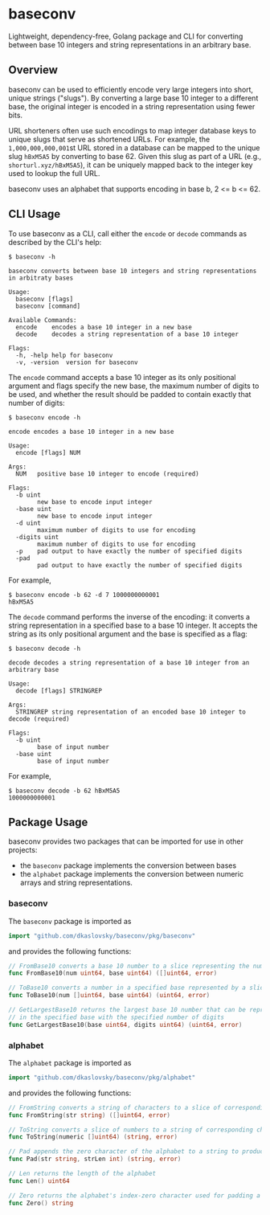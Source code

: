 # baseconv

Lightweight, dependency-free, Golang package and CLI for converting between base 10 integers and string representations in an arbitrary base.

## Overview

baseconv can be used to efficiently encode very large integers into short, unique strings ("slugs").
By converting a large base 10 integer to a different base, the original integer is encoded in a string representation using fewer bits.

URL shorteners often use such encodings to map integer database keys to unique slugs that serve as shortened URLs.
For example, the `1,000,000,000,001`st URL stored in a database can be mapped to the unique slug `hBxM5A5` by converting to base 62.  Given this slug as part of a URL (e.g., `shorturl.xyz/hBxM5A5`), it can be uniquely mapped back to the integer key used to lookup the full URL.

baseconv uses an alphabet that supports encoding in base b, 2 <= b <= 62.

## CLI Usage

To use baseconv as a CLI, call either the `encode` or `decode` commands as described by the CLI's help:
```
$ baseconv -h

baseconv converts between base 10 integers and string representations in arbitraty bases

Usage:
  baseconv [flags]
  baseconv [command]

Available Commands:
  encode	encodes a base 10 integer in a new base
  decode	decodes a string representation of a base 10 integer

Flags:
  -h, -help	help for baseconv
  -v, -version	version for baseconv
```
The `encode` command accepts a base 10 integer as its only positional argument and flags specify the new base, the maximum number of digits to be used, and whether the result should be padded to contain exactly that number of digits:
```
$ baseconv encode -h

encode encodes a base 10 integer in a new base

Usage:
  encode [flags] NUM

Args:
  NUM	positive base 10 integer to encode (required)

Flags:
  -b uint
    	new base to encode input integer
  -base uint
    	new base to encode input integer
  -d uint
    	maximum number of digits to use for encoding
  -digits uint
    	maximum number of digits to use for encoding
  -p	pad output to have exactly the number of specified digits
  -pad
    	pad output to have exactly the number of specified digits
```

For example,
```
$ baseconv encode -b 62 -d 7 1000000000001
hBxM5A5
```

The `decode` command performs the inverse of the encoding: it converts a string representation in a specified base to a base 10 integer.  It accepts the string as its only positional argument and the base is specified as a flag:
```
$ baseconv decode -h

decode decodes a string representation of a base 10 integer from an arbitrary base

Usage:
  decode [flags] STRINGREP

Args:
  STRINGREP	string representation of an encoded base 10 integer to decode (required)

Flags:
  -b uint
    	base of input number
  -base uint
    	base of input number
```

For example,
```
$ baseconv decode -b 62 hBxM5A5
1000000000001
```

## Package Usage

baseconv provides two packages that can be imported for use in other projects:
- the `baseconv` package implements the conversion between bases
- the `alphabet` package implements the conversion between numeric arrays and string representations.

### baseconv
The `baseconv` package is imported as
```go
import "github.com/dkaslovsky/baseconv/pkg/baseconv"
```
and provides the following functions:
```go
// FromBase10 converts a base 10 number to a slice representing the number in a specified base
func FromBase10(num uint64, base uint64) ([]uint64, error)

// ToBase10 converts a number in a specified base represented by a slice into its base 10 value
func ToBase10(num []uint64, base uint64) (uint64, error)

// GetLargestBase10 returns the largest base 10 number that can be represented
// in the specified base with the specified number of digits
func GetLargestBase10(base uint64, digits uint64) (uint64, error)
```

### alphabet
The `alphabet` package is imported as
```go
import "github.com/dkaslovsky/baseconv/pkg/alphabet"
```
and provides the following functions:
```go
// FromString converts a string of characters to a slice of corresponding numbers
func FromString(str string) ([]uint64, error)

// ToString converts a slice of numbers to a string of corresponding characters
func ToString(numeric []uint64) (string, error)

// Pad appends the zero character of the alphabet to a string to produce a string of desired length
func Pad(str string, strLen int) (string, error)

// Len returns the length of the alphabet
func Len() uint64

// Zero returns the alphabet's index-zero character used for padding a string
func Zero() string
```
